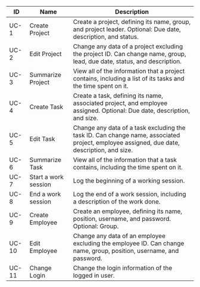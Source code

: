 ID|Name|Description
---|---|---
UC-1|Create Project| Create a project, defining its name, group, and project leader. Optional: Due date, description, and status.
UC-2|Edit Project| Change any data of a project excluding the project ID. Can change name, group, lead, due date, status, and description.
UC-3|Summarize Project| View all of the information that a project contains, including a list of its tasks and the time spent on it.
UC-4|Create Task| Create a task, defining its name, associated project, and employee assigned. Optional: Due date, description, and size.
UC-5|Edit Task| Change any data of a task excluding the task ID. Can change name, associated project, employee assigned, due date, description, and size.
UC-6|Summarize Task| View all of the information that a task contains, including the time spent on it.
UC-7|Start a work session| Log the beginning of a working session.
UC-8|End a work session| Log the end of a work session, including a description of the work done.
UC-9|Create Employee| Create an employee, defining its name, position, username, and password. Optional: Group.
UC-10|Edit Employee| Change any data of an employee excluding the employee ID. Can change name, group, position, username, and password.
UC-11|Change Login| Change the login information of the logged in user.